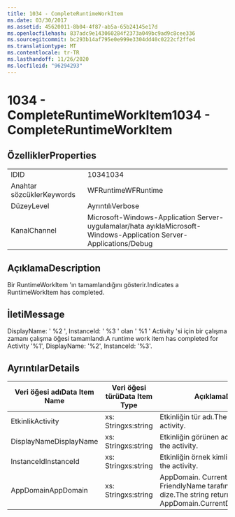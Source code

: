 ```yaml
---
title: 1034 - CompleteRuntimeWorkItem
ms.date: 03/30/2017
ms.assetid: 45620011-8b04-4f87-ab5a-65b24145e17d
ms.openlocfilehash: 837adc9e143060284f2373a049bc9ad9c8cee336
ms.sourcegitcommit: bc293b14af795e0e999e3304dd40c0222cf2ffe4
ms.translationtype: MT
ms.contentlocale: tr-TR
ms.lasthandoff: 11/26/2020
ms.locfileid: "96294293"
---
```

# <a name="1034---completeruntimeworkitem"></a><span data-ttu-id="7ee4a-102">1034 - CompleteRuntimeWorkItem</span><span class="sxs-lookup"><span data-stu-id="7ee4a-102">1034 - CompleteRuntimeWorkItem</span></span>

## <a name="properties"></a><span data-ttu-id="7ee4a-103">Özellikler</span><span class="sxs-lookup"><span data-stu-id="7ee4a-103">Properties</span></span>  
  
|||  
|-|-|  
|<span data-ttu-id="7ee4a-104">ID</span><span class="sxs-lookup"><span data-stu-id="7ee4a-104">ID</span></span>|<span data-ttu-id="7ee4a-105">1034</span><span class="sxs-lookup"><span data-stu-id="7ee4a-105">1034</span></span>|  
|<span data-ttu-id="7ee4a-106">Anahtar sözcükler</span><span class="sxs-lookup"><span data-stu-id="7ee4a-106">Keywords</span></span>|<span data-ttu-id="7ee4a-107">WFRuntime</span><span class="sxs-lookup"><span data-stu-id="7ee4a-107">WFRuntime</span></span>|  
|<span data-ttu-id="7ee4a-108">Düzey</span><span class="sxs-lookup"><span data-stu-id="7ee4a-108">Level</span></span>|<span data-ttu-id="7ee4a-109">Ayrıntılı</span><span class="sxs-lookup"><span data-stu-id="7ee4a-109">Verbose</span></span>|  
|<span data-ttu-id="7ee4a-110">Kanal</span><span class="sxs-lookup"><span data-stu-id="7ee4a-110">Channel</span></span>|<span data-ttu-id="7ee4a-111">Microsoft-Windows-Application Server-uygulamalar/hata ayıkla</span><span class="sxs-lookup"><span data-stu-id="7ee4a-111">Microsoft-Windows-Application Server-Applications/Debug</span></span>|  
  
## <a name="description"></a><span data-ttu-id="7ee4a-112">Açıklama</span><span class="sxs-lookup"><span data-stu-id="7ee4a-112">Description</span></span>  

 <span data-ttu-id="7ee4a-113">Bir RuntimeWorkItem 'ın tamamlandığını gösterir.</span><span class="sxs-lookup"><span data-stu-id="7ee4a-113">Indicates a RuntimeWorkItem has completed.</span></span>  
  
## <a name="message"></a><span data-ttu-id="7ee4a-114">İleti</span><span class="sxs-lookup"><span data-stu-id="7ee4a-114">Message</span></span>  

 <span data-ttu-id="7ee4a-115">DisplayName: ' %2 ', InstanceId: ' %3 ' olan ' %1 ' Activity 'si için bir çalışma zamanı çalışma öğesi tamamlandı.</span><span class="sxs-lookup"><span data-stu-id="7ee4a-115">A runtime work item has completed for Activity '%1', DisplayName: '%2', InstanceId: '%3'.</span></span>  
  
## <a name="details"></a><span data-ttu-id="7ee4a-116">Ayrıntılar</span><span class="sxs-lookup"><span data-stu-id="7ee4a-116">Details</span></span>  
  
|<span data-ttu-id="7ee4a-117">Veri öğesi adı</span><span class="sxs-lookup"><span data-stu-id="7ee4a-117">Data Item Name</span></span>|<span data-ttu-id="7ee4a-118">Veri öğesi türü</span><span class="sxs-lookup"><span data-stu-id="7ee4a-118">Data Item Type</span></span>|<span data-ttu-id="7ee4a-119">Açıklama</span><span class="sxs-lookup"><span data-stu-id="7ee4a-119">Description</span></span>|  
|--------------------|--------------------|-----------------|  
|<span data-ttu-id="7ee4a-120">Etkinlik</span><span class="sxs-lookup"><span data-stu-id="7ee4a-120">Activity</span></span>|<span data-ttu-id="7ee4a-121">xs: String</span><span class="sxs-lookup"><span data-stu-id="7ee4a-121">xs:string</span></span>|<span data-ttu-id="7ee4a-122">Etkinliğin tür adı.</span><span class="sxs-lookup"><span data-stu-id="7ee4a-122">The type name of the activity.</span></span>|  
|<span data-ttu-id="7ee4a-123">DisplayName</span><span class="sxs-lookup"><span data-stu-id="7ee4a-123">DisplayName</span></span>|<span data-ttu-id="7ee4a-124">xs: String</span><span class="sxs-lookup"><span data-stu-id="7ee4a-124">xs:string</span></span>|<span data-ttu-id="7ee4a-125">Etkinliğin görünen adı.</span><span class="sxs-lookup"><span data-stu-id="7ee4a-125">The display name of the activity.</span></span>|  
|<span data-ttu-id="7ee4a-126">InstanceId</span><span class="sxs-lookup"><span data-stu-id="7ee4a-126">InstanceId</span></span>|<span data-ttu-id="7ee4a-127">xs: String</span><span class="sxs-lookup"><span data-stu-id="7ee4a-127">xs:string</span></span>|<span data-ttu-id="7ee4a-128">Etkinliğin örnek kimliği.</span><span class="sxs-lookup"><span data-stu-id="7ee4a-128">The instance id of the activity.</span></span>|  
|<span data-ttu-id="7ee4a-129">AppDomain</span><span class="sxs-lookup"><span data-stu-id="7ee4a-129">AppDomain</span></span>|<span data-ttu-id="7ee4a-130">xs: String</span><span class="sxs-lookup"><span data-stu-id="7ee4a-130">xs:string</span></span>|<span data-ttu-id="7ee4a-131">AppDomain. CurrentDomain. FriendlyName tarafından döndürülen dize.</span><span class="sxs-lookup"><span data-stu-id="7ee4a-131">The string returned by AppDomain.CurrentDomain.FriendlyName.</span></span>|
